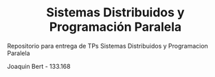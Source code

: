 <h1 align="center">Sistemas Distribuidos y Programación Paralela</h1>

<p align="left">
Repositorio para entrega de TPs Sistemas Distribuidos y Programacion Paralela
</p>

<p align="left">
Joaquin Bert - 133.168
</p>